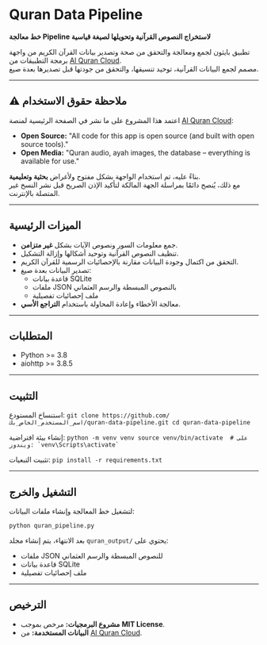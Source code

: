 
# Quran Data Pipeline

**خط معالجة Pipeline لاستخراج النصوص القرآنية وتحويلها لصيغة قياسية**

تطبيق بايثون لجمع ومعالجة والتحقق من صحة وتصدير بيانات القرآن الكريم من واجهة برمجة التطبيقات من [Al Quran Cloud](https://alquran.cloud/api).  
مصمم لجمع البيانات القرآنية، توحيد تنسيقها، والتحقق من جودتها قبل تصديرها بعدة صيغ.

---

## ⚠️ ملاحظة حقوق الاستخدام

اعتمد هذا المشروع على ما نشر في الصفحة الرئيسية لمنصة [Al Quran Cloud](https://alquran.cloud/):

- **Open Source:** "All code for this app is open source (and built with open source tools)."  
- **Open Media:** "Quran audio, ayah images, the database – everything is available for use."  

بناءً عليه، تم استخدام الواجهة بشكل مفتوح ولأغراض **بحثية وتعليمية**.  
مع ذلك، يُنصح دائمًا بمراسلة الجهة المالكة لتأكيد الإذن الصريح قبل نشر النسخ غير المتصلة بالإنترنت.

---

## الميزات الرئيسية

- جمع معلومات السور ونصوص الآيات بشكل **غير متزامن**.  
- تنظيف النصوص القرآنية وتوحيد أشكالها وإزالة التشكيل.  
- التحقق من اكتمال وجودة البيانات مقارنة بالإحصائيات الرسمية للقرآن الكريم.  
- تصدير البيانات بعدة صيغ:  
  - قاعدة بيانات SQLite  
  - ملفات JSON بالنصوص المبسطة والرسم العثماني  
  - ملف إحصائيات تفصيلية  
- معالجة الأخطاء وإعادة المحاولة باستخدام **التراجع الأسي**.

---

## المتطلبات

- Python >= 3.8  
- aiohttp >= 3.8.5  

---

## التثبيت

استنساخ المستودع:
    ```
    git clone https://github.com/اسم_المستخدم_الخاص_بك/quran-data-pipeline.git
    cd quran-data-pipeline
    ```



إنشاء بيئة افتراضية:
    ```
    python -m venv venv
    source venv/bin/activate  # على ويندوز: `venv\Scripts\activate`
    ```

تثبيت التبعيات:
    ```
    pip install -r requirements.txt
    ```

---

## التشغيل والخرج

لتشغيل خط المعالجة وإنشاء ملفات البيانات:

```
python quran_pipeline.py
````

بعد الانتهاء، يتم إنشاء مجلد `quran_output/` يحتوي على:

* ملفات JSON للنصوص المبسطة والرسم العثماني
* قاعدة بيانات SQLite
* ملف إحصائيات تفصيلية

---

## الترخيص

* **مشروع البرمجيات:** مرخص بموجب **MIT License**.
* **البيانات المستخدمة:** من [Al Quran Cloud](https://alquran.cloud/).
